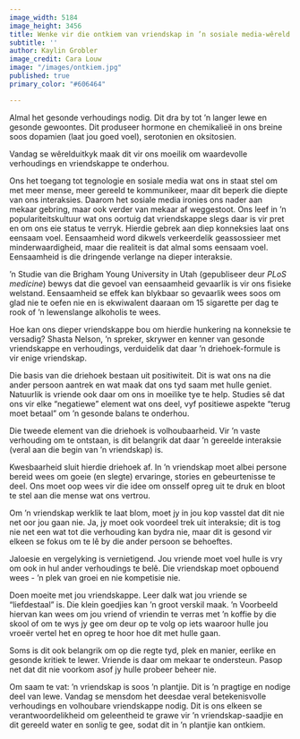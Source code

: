 ```yaml
---
image_width: 5184
image_height: 3456
title: Wenke vir die ontkiem van vriendskap in ’n sosiale media-wêreld
subtitle: ''
author: Kaylin Grobler
image_credit: Cara Louw
image: "/images/ontkiem.jpg"
published: true
primary_color: "#606464"

---
```

Almal het gesonde verhoudings nodig. Dit dra by tot ’n langer lewe en gesonde gewoontes. Dit produseer hormone en chemikalieë in ons breine soos dopamien (laat jou goed voel), serotonien en oksitosien.

Vandag se wêrelduitkyk maak dit vir ons moeilik om waardevolle verhoudings en vriendskappe te onderhou.

Ons het toegang tot tegnologie en sosiale media wat ons in staat stel om met meer mense, meer gereeld te kommunikeer, maar dit beperk die diepte van ons interaksies. Daarom het sosiale media ironies ons nader aan mekaar gebring, maar ook verder van mekaar af weggestoot. Ons leef in ’n populariteitskultuur wat ons oortuig dat vriendskappe slegs daar is vir pret en om ons eie status te verryk. Hierdie gebrek aan diep konneksies laat ons eensaam voel. Eensaamheid word dikwels verkeerdelik geassossieer met minderwaardigheid, maar die realiteit is dat almal soms eensaam voel. Eensaamheid is die dringende verlange na dieper interaksie.

’n Studie van die Brigham Young University in Utah (gepubliseer deur _PLoS medicine_) bewys dat die gevoel van eensaamheid gevaarlik is vir ons fisieke welstand. Eensaamheid se effek kan blykbaar so gevaarlik wees soos om glad nie te oefen nie en is ekwiwalent daaraan om 15 sigarette per dag te rook of ’n lewenslange alkoholis te wees.

Hoe kan ons dieper vriendskappe bou om hierdie hunkering na konneksie te versadig? Shasta Nelson, ’n spreker, skrywer en kenner van gesonde vriendskappe en verhoudings, verduidelik dat daar ’n driehoek-formule is vir enige vriendskap.

Die basis van die driehoek bestaan uit positiwiteit. Dit is wat ons na die ander persoon aantrek en wat maak dat ons tyd saam met hulle geniet. Natuurlik is vriende ook daar om ons in moeilike tye te help. Studies sê dat ons vir elke “negatiewe” element wat ons deel, vyf positiewe aspekte “terug moet betaal” om ’n gesonde balans te onderhou.

Die tweede element van die driehoek is volhoubaarheid. Vir ’n vaste verhouding om te ontstaan, is dit belangrik dat daar ’n gereelde interaksie (veral aan die begin van ’n vriendskap) is.

Kwesbaarheid sluit hierdie driehoek af. In ’n vriendskap moet albei persone bereid wees om goeie (en slegte) ervaringe, stories en gebeurtenisse te deel. Ons moet oop wees vir die idee om onsself opreg uit te druk en bloot te stel aan die mense wat ons vertrou. 

Om ’n vriendskap werklik te laat blom, moet jy in jou kop vasstel dat dit nie net oor jou gaan nie. Ja, jy moet ook voordeel trek uit interaksie; dit is tog nie net een wat tot die verhouding kan bydra nie, maar dit is gesond vir elkeen se fokus om te lê by die ander persoon se behoeftes.

Jaloesie en vergelyking is vernietigend. Jou vriende moet voel hulle is vry om ook in hul ander verhoudings te belê. Die vriendskap moet opbouend wees - ’n plek van groei en nie kompetisie nie.

Doen moeite met jou vriendskappe. Leer dalk wat jou vriende se “liefdestaal” is. Die klein goedjies kan ’n groot verskil maak. ’n Voorbeeld hiervan kan wees om jou vriend of vriendin te verras met ’n koffie by die skool of om te wys jy gee om deur op te volg op iets waaroor hulle jou vroeër vertel het en opreg te hoor hoe dit met hulle gaan.

Soms is dit ook belangrik om op die regte tyd, plek en manier, eerlike en gesonde kritiek te lewer. Vriende is daar om mekaar te ondersteun. Pasop net dat dit nie voorkom asof jy hulle probeer beheer nie.

Om saam te vat: ’n vriendskap is soos ’n plantjie. Dit is ’n pragtige en nodige deel van lewe. Vandag se mensdom het deesdae veral betekenisvolle verhoudings en volhoubare vriendskappe nodig. Dit is ons elkeen se verantwoordelikheid om geleentheid te grawe vir ’n vriendskap-saadjie en dit gereeld water en sonlig te gee, sodat dit in ’n plantjie kan ontkiem.